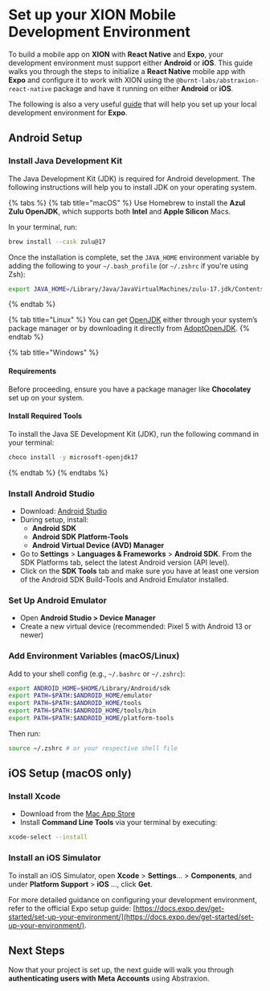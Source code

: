 # Set up your XION Mobile Development Environment

To build a mobile app on **XION** with **React Native** and **Expo**, your development environment must support either **Android** or **iOS**. This guide walks you through the steps to initialize a **React Native** mobile app with **Expo** and configure it to work with XION using the `@burnt-labs/abstraxion-react-native` package and have it running on either **Android** or **iOS**.

The following is also a very useful [guide](https://docs.expo.dev/guides/local-app-development) that will help you set up your local development environment for **Expo**.



## Android Setup

### Install Java Development Kit

The Java Development Kit (JDK) is required for Android development. The following instructions will help you to install JDK on your operating system.

{% tabs %}
{% tab title="macOS" %}
Use Homebrew to install the **Azul Zulu OpenJDK**, which supports both **Intel** and **Apple Silicon** Macs.

In your terminal, run:

```bash
brew install --cask zulu@17
```

Once the installation is complete, set the `JAVA_HOME` environment variable by adding the following to your `~/.bash_profile` (or `~/.zshrc` if you're using Zsh):

```bash
export JAVA_HOME=/Library/Java/JavaVirtualMachines/zulu-17.jdk/Contents/Home
```
{% endtab %}

{% tab title="Linux" %}
You can get [OpenJDK](http://openjdk.java.net/) either through your system’s package manager or by downloading it directly from [AdoptOpenJDK](https://adoptopenjdk.net/).
{% endtab %}

{% tab title="Windows" %}
#### Requirements

Before proceeding, ensure you have a package manager like **Chocolatey** set up on your system.

#### Install Required Tools

To install the Java SE Development Kit (JDK), run the following command in your terminal:

```bash
choco install -y microsoft-openjdk17
```
{% endtab %}
{% endtabs %}

### **Install Android Studio**

* Download: [Android Studio](https://developer.android.com/studio)
* During setup, install:
  * **Android SDK**
  * **Android SDK Platform-Tools**
  * **Android Virtual Device (AVD) Manager**
* Go to **Settings** > **Languages & Frameworks** > **Android SDK**. From the SDK Platforms tab, select the latest Android version (API level).
* Click on the **SDK Tools** tab and make sure you have at least one version of the Android SDK Build-Tools and Android Emulator installed.



### **Set Up Android Emulator**

* Open **Android Studio > Device Manager**
* Create a new virtual device (recommended: Pixel 5 with Android 13 or newer)



### **Add Environment Variables (macOS/Linux)**

Add to your shell config (e.g., `~/.bashrc` or `~/.zshrc`):

```bash
export ANDROID_HOME=$HOME/Library/Android/sdk
export PATH=$PATH:$ANDROID_HOME/emulator
export PATH=$PATH:$ANDROID_HOME/tools
export PATH=$PATH:$ANDROID_HOME/tools/bin
export PATH=$PATH:$ANDROID_HOME/platform-tools
```

Then run:

```bash
source ~/.zshrc # or your respective shell file
```



## iOS Setup (macOS only)

### **Install Xcode**

* Download from the [Mac App Store](https://apps.apple.com/us/app/xcode/id497799835)
* Install **Command Line Tools** via your terminal by executing:

```bash
xcode-select --install
```

### Install an iOS Simulator

To install an iOS Simulator, open **Xcode** > **Settings**... > **Components**, and under **Platform Support** > **iOS** ..., click **Get**.



For more detailed guidance on configuring your development environment, refer to the official Expo setup guide: [https://docs.expo.dev/get-started/set-up-your-environment/](https://docs.expo.dev/get-started/set-up-your-environment/).



## Next Steps

Now that your project is set up, the next guide will walk you through **authenticating users with Meta Accounts** using Abstraxion.
